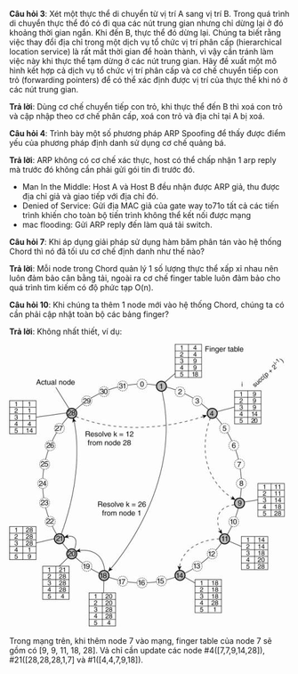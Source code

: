 **Câu hỏi 3**: Xét một thực thể di chuyển từ vị trí A sang vị trí B. Trong quá trình di chuyển thực thể đó có đi qua các nút trung gian nhưng chỉ dừng lại ở đó khoảng thời gian ngắn. Khi đến B, thực thể đó dừng lại. Chúng ta biết rằng việc thay đổi địa chỉ trong một dịch vụ tổ chức vị trí phân cấp (hierarchical location service) là rất mất thời gian để hoàn thành, vì vậy cần tránh làm việc này khi thực thể tạm dừng ở các nút trung gian. Hãy đề xuất một mô hình kết hợp cả dịch vụ tổ chức vị trí phân cấp và cơ chế chuyển tiếp con trỏ (forwarding pointers) để có thể xác định được vị trí của thực thể khi nó ở các nút trung gian.

**Trả lời**: Dùng cơ chế chuyển tiếp con trỏ, khi thực thể đến B thì xoá con trỏ và cập nhập theo cơ chế phân cấp, xoá con trỏ và địa chỉ tại A bị xoá.

**Câu hỏi 4**: Trình bày một số phương pháp ARP Spoofing để thấy được điểm yếu của phương pháp định danh sử dụng cơ chế quảng bá.

**Trả lời**: ARP không có cơ chế xác thực, host có thể chấp nhận 1 arp reply mà trước đó không cần phải gửi gói tin đi trước đó.

* Man In the Middle: Host A và Host B đều nhận được ARP giả, thu được địa chỉ giả và giao tiếp với địa chỉ đó.
* Denied of Service: Gửi địa MAC giả của gate way to71o tất cả các tiến trình khiến cho toàn bộ tiến trình không thể kết nối được mạng
* mac flooding: Gửi ARP reply đến làm quá tải switch.

**Câu hỏi 7**: Khi áp dụng giải pháp sử dụng hàm băm phân tán vào hệ thống Chord thì nó đã tối ưu cơ chế định danh như thế nào? 

**Trả lời**: Mỗi node trong Chord quản lý 1 số lượng thực thể xấp xỉ nhau nên luôn đảm bảo cân bằng tải, ngoài ra cơ chế finger table luôn đảm bảo cho quá trình tìm kiếm có độ phức tạp O(n).

**Câu hỏi 10**: Khi chúng ta thêm 1 node mới vào hệ thống Chord, chúng ta có cần phải cập nhật toàn bộ các bảng finger?

**Trả lời**: Không nhất thiết, ví dụ:

![](img/chord_naming.jpg)

Trong mạng trên, khi thêm node 7 vào mạng, finger table của node 7 sẽ gồm có [9, 9, 11, 18, 28]. Vả chỉ cần update các node #4([7,7,9,14,28]), #21([28,28,28,1,7] và #1([4,4,7,9,18]).
